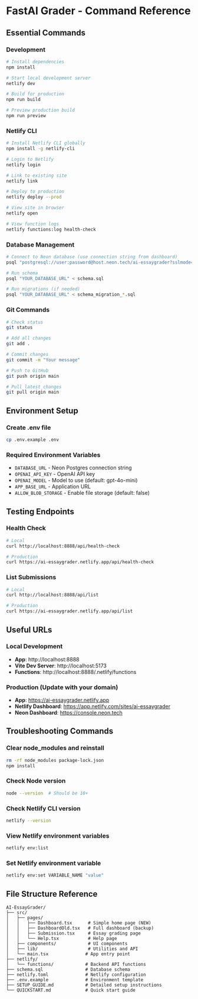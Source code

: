# FastAI Grader - Command Reference

## Essential Commands

### Development
```bash
# Install dependencies
npm install

# Start local development server
netlify dev

# Build for production
npm run build

# Preview production build
npm run preview
```

### Netlify CLI
```bash
# Install Netlify CLI globally
npm install -g netlify-cli

# Login to Netlify
netlify login

# Link to existing site
netlify link

# Deploy to production
netlify deploy --prod

# View site in browser
netlify open

# View function logs
netlify functions:log health-check
```

### Database Management
```bash
# Connect to Neon database (use connection string from dashboard)
psql "postgresql://user:password@host.neon.tech/ai-essaygrader?sslmode=require"

# Run schema
psql "YOUR_DATABASE_URL" < schema.sql

# Run migrations (if needed)
psql "YOUR_DATABASE_URL" < schema_migration_*.sql
```

### Git Commands
```bash
# Check status
git status

# Add all changes
git add .

# Commit changes
git commit -m "Your message"

# Push to GitHub
git push origin main

# Pull latest changes
git pull origin main
```

## Environment Setup

### Create .env file
```bash
cp .env.example .env
```

### Required Environment Variables
- `DATABASE_URL` - Neon Postgres connection string
- `OPENAI_API_KEY` - OpenAI API key
- `OPENAI_MODEL` - Model to use (default: gpt-4o-mini)
- `APP_BASE_URL` - Application URL
- `ALLOW_BLOB_STORAGE` - Enable file storage (default: false)

## Testing Endpoints

### Health Check
```bash
# Local
curl http://localhost:8888/api/health-check

# Production
curl https://ai-essaygrader.netlify.app/api/health-check
```

### List Submissions
```bash
# Local
curl http://localhost:8888/api/list

# Production
curl https://ai-essaygrader.netlify.app/api/list
```

## Useful URLs

### Local Development
- **App**: http://localhost:8888
- **Vite Dev Server**: http://localhost:5173
- **Functions**: http://localhost:8888/.netlify/functions

### Production (Update with your domain)
- **App**: https://ai-essaygrader.netlify.app
- **Netlify Dashboard**: https://app.netlify.com/sites/ai-essaygrader
- **Neon Dashboard**: https://console.neon.tech

## Troubleshooting Commands

### Clear node_modules and reinstall
```bash
rm -rf node_modules package-lock.json
npm install
```

### Check Node version
```bash
node --version  # Should be 18+
```

### Check Netlify CLI version
```bash
netlify --version
```

### View Netlify environment variables
```bash
netlify env:list
```

### Set Netlify environment variable
```bash
netlify env:set VARIABLE_NAME "value"
```

## File Structure Reference

```
AI-EssayGrader/
├── src/
│   ├── pages/
│   │   ├── Dashboard.tsx      # Simple home page (NEW)
│   │   ├── DashboardOld.tsx   # Full dashboard (backup)
│   │   ├── Submission.tsx     # Essay grading page
│   │   └── Help.tsx           # Help page
│   ├── components/            # UI components
│   ├── lib/                   # Utilities and API
│   └── main.tsx              # App entry point
├── netlify/
│   └── functions/            # Backend API functions
├── schema.sql                # Database schema
├── netlify.toml              # Netlify configuration
├── .env.example              # Environment template
├── SETUP_GUIDE.md            # Detailed setup instructions
└── QUICKSTART.md             # Quick start guide
```

